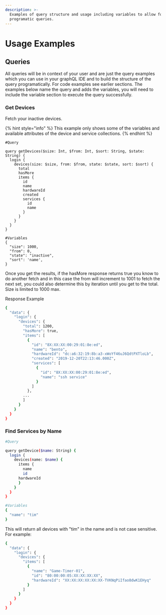 ```yaml
---
description: >-
  Examples of query structure and usage including variables to allow for
  programatic queries.
---
```


# Usage Examples

## Queries

All queries will be in context of your user and are just the query examples which you can use in your graphQL IDE and to build the structure of the query programatically. For code examples see earlier sections. The examples below name the query and adds the variables, you will need to include the variable section to execute the query successfully. 

### Get Devices

Fetch your inactive devices. 

{% hint style="info" %}
This example only shows some of the variables and available attributes of the device and service collections.
{% endhint %}

```
#Query

query getDevices($size: Int, $from: Int, $sort: String, $state: String) {
  login {
    devices(size: $size, from: $from, state: $state, sort: $sort) {
      total
      hasMore
      items {
        id
        name
        hardwareId
        created
        services {
          id
          name
        }
      }
    }
  }
}

#Variables
{
  "size": 1000,
  "from": 0,
  "state": "inactive",
  "sort": 'name',
}
```

Once you get the results, if the hasMore response returns true you know to do another fetch and in this case the from will increment to 1001 to fetch the next set, you could also determine this by iteration until you get to the total. Size is limited to 1000 max.

Response Example

```bash
{
  "data": {
    "login": {
      "devices": {
        "total": 1200,
        "hasMore": true,
        "items": [
          {
            "id": "8X:XX:XX:00:29:01:8e:ed",
            "name": "bento",
            "hardwareId": "dc:a6:32:19:8b:a3-xWoYf46uJ6QdtPXTloLb",
            "created": "2019-12-20T22:13:46.000Z",
            "services": [
              {
                "id": "8X:XX:XX:00:29:01:8e:ed",
                "name": "ssh service"
              }
            ]
          },
        ...
        ]
      }
    }
  }
}    
```

### Find Services by Name

```bash
#Query

query getDevice($name: String) {
  login {
    devices(name: $name) {
      items {
        name
        id
      hardwareId
      }
    }
  }
}

#Variables
{
  "name": "tim"
}
```

This will return all devices with "tim" in the name and is not case sensitive. For example:

```bash
{
  "data": {
    "login": {
      "devices": {
        "items": [
          {
            "name": "Game-Timer-01",
            "id": "80:00:00:05:XX:XX:XX:XX",
            "hardwareId": "XX:XX:XX:XX:XX:XX-TVKNqPiIfao8dwK1EHyq"
          }
        ]
      }
    }
  }
}
```



